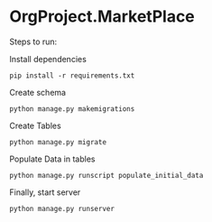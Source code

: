 # OrgProject.MarketPlace

Steps to run:

Install dependencies
```shell
pip install -r requirements.txt
```
Create schema
```shell
python manage.py makemigrations
```
Create Tables
```shell
python manage.py migrate
```
Populate Data in tables
```shell
python manage.py runscript populate_initial_data
```
Finally, start server
```shell
python manage.py runserver
```
